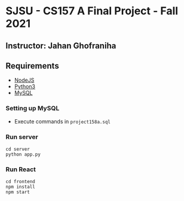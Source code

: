 # SJSU - CS157 A Final Project - Fall 2021
## Instructor: Jahan Ghofraniha

## Requirements
* [NodeJS](https://nodejs.org/en/download/package-manager/)
* [Python3](https://www.python.org/downloads/)
* [MySQL](https://www.mysql.com/)

### Setting up MySQL
* Execute commands in `project158a.sql`

### Run server
```
cd server
python app.py
```

### Run React
```
cd frontend
npm install
npm start
```
